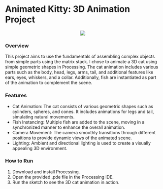 # Animated Kitty: 3D Animation Project

<div align="center">
  <img src="https://github.com/doyoojk/Animated-Kitty/blob/main/animated%20kitty%20demo.gif">
</div>

### Overview
This project aims to use the fundamentals of assembling complex objects from simple parts using the matrix stack. I chose to animate a 3D cat using simple geometric shapes in Processing. The cat animation includes various parts such as the body, head, legs, arms, tail, and additional features like ears, eyes, whiskers, and a collar. Additionally, fish are instantiated as part of the animation to complement the scene.

### Features
- Cat Animation: The cat consists of various geometric shapes such as cylinders, spheres, and cones. It includes animations for legs and tail, simulating natural movements.
- Fish Instancing: Multiple fish are added to the scene, moving in a synchronized manner to enhance the overall animation.
- Camera Movement: The camera smoothly transitions through different positions to provide dynamic views of the animated scene.
- Lighting: Ambient and directional lighting is used to create a visually appealing 3D environment.
  
### How to Run
1. Download and install Processing.
2. Open the provided .pde file in the Processing IDE.
3. Run the sketch to see the 3D cat animation in action.
